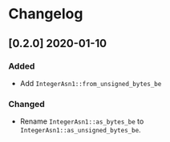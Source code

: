 # Changelog

## [0.2.0] 2020-01-10

### Added

- Add `IntegerAsn1::from_unsigned_bytes_be`

### Changed

- Rename `IntegerAsn1::as_bytes_be` to `IntegerAsn1::as_unsigned_bytes_be`.
